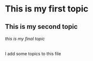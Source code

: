 # This is my first topic
## This is my second topic
###### this is my final topic


I add some topics to this file
